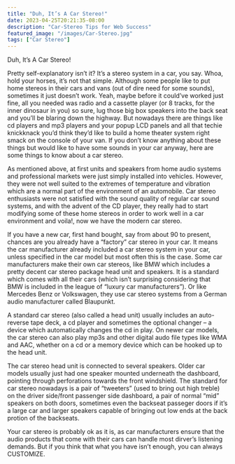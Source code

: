 ```yaml
---
title: "Duh, It’s A Car Stereo!"
date: 2023-04-25T20:21:35-08:00
description: "Car-Stereo Tips for Web Success"
featured_image: "/images/Car-Stereo.jpg"
tags: ["Car Stereo"]
---
```


Duh, It’s A Car Stereo!

Pretty self-explanatory isn’t it? It’s a stereo system in a car, you say. Whoa, hold your horses, it’s not that simple. Although some people like to put home stereos in their cars and vans (out of dire need for some sounds), sometimes it just doesn’t work. Yeah, maybe before it could’ve worked just fine, all you needed was radio and a cassette player (or 8 tracks, for the inner dinosaur in you) so sure, lug those big box speakers into the back seat and you’ll be blaring down the highway. But nowadays there are things like cd players and mp3 players and your popup LCD panels and all that techie knickknack you’d think they’d like to build a home theater system right smack on the console of your van. If you don’t know anything about these things but would like to have some sounds in your car anyway, here are some things to know about a car stereo.

As mentioned above, at first units and speakers from home audio systems and professional markets were just simply installed into vehicles. However, they were not well suited to the extremes of temperature and vibration which are a normal part of the environment of an automobile. Car stereo enthusiasts were not satisfied with the sound quality of regular car sound systems, and with the advent of the CD player, they really had to start modifying some of these home stereos in order to work well in a car environment and voila!, now we have the modern car stereo.    

If you have a new car, first hand bought, say from about 90 to present, chances are you already have a “factory” car stereo in your car. It means the car manufacturer already included a car stereo system in your car, unless specified in the car model but most often this is the case. Some car manufacturers make their own car stereos, like BMW which includes a pretty decent car stereo package head unit and speakers. It is a standard which comes with all their cars (which isn’t surprising considering that BMW is included in the league of “luxury car manufacturers”). Or like Mercedes Benz or Volkswagen, they use car stereo systems from a German audio manufacturer called Blaupunkt.

A standard car stereo (also called a head unit) usually includes an auto-reverse tape deck, a cd player and sometimes the optional changer – a device which automatically changes the cd in play. On newer car models, the car stereo can also play mp3s and other digital audo file types like WMA and AAC, whether on a cd or a memory device which can be hooked up to the head unit. 

The car stereo head unit is connected to several speakers. Older car models usually just had one speaker mounted underneath the dashboard, pointing through perforations towards the front windshield. The standard for car stereo nowadays is a pair of “tweeters” (used to bring out high treble) on the driver side/front passenger side dashboard, a pair of normal “mid” speakers on both doors, sometimes even the backseat passeger doors if it’s a large car and larger speakers capable of bringing out low ends at the back protion of the backseats. 

Your car stereo is probably ok as it is, as car manufacturers ensure that the audio products that come with their cars can handle most dirver’s listening demands. But if you think that what you have isn’t enough, you can always CUSTOMIZE.      
       



